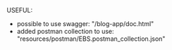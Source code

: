 
USEFUL:
- possible to use swagger: "/blog-app/doc.html"
- added postman collection to use: "resources/postman/EBS.postman_collection.json"

